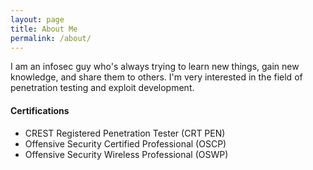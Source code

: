 ```yaml
---
layout: page
title: About Me
permalink: /about/
---
```


I am an infosec guy who's always trying to learn new things, gain new knowledge, and share them to others. I'm very interested in the field of penetration testing and exploit development.


#### Certifications

* CREST Registered Penetration Tester (CRT PEN)
* Offensive Security Certified Professional (OSCP)
* Offensive Security Wireless Professional (OSWP)
